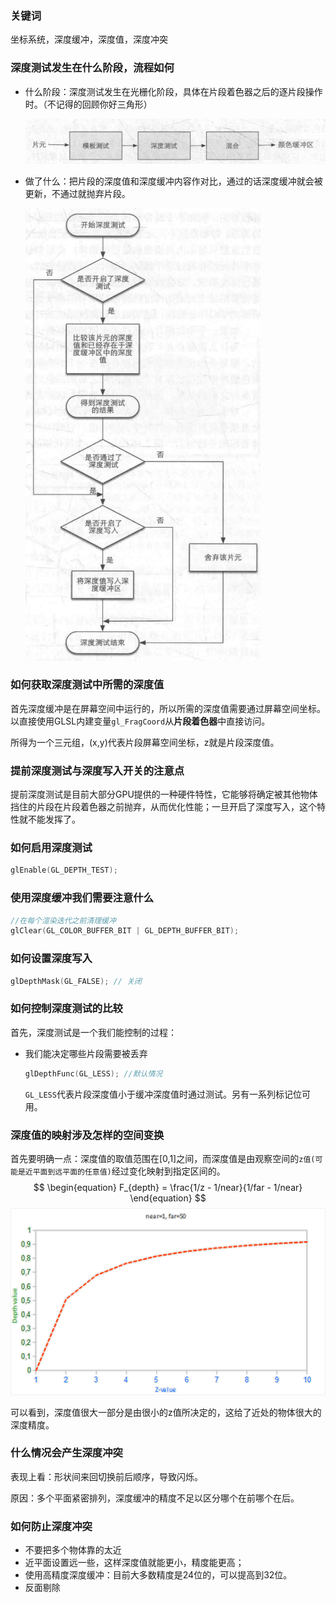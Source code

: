 ### 关键词

坐标系统，深度缓冲，深度值，深度冲突

### 深度测试发生在什么阶段，流程如何

- 什么阶段：深度测试发生在光栅化阶段，具体在片段着色器之后的逐片段操作时。（不记得的回顾你好三角形）

  ![](深度测试具体阶段.png)

- 做了什么：把片段的深度值和深度缓冲内容作对比，通过的话深度缓冲就会被更新，不通过就抛弃片段。

  ![](深度测试流程图.png)

### 如何获取深度测试中所需的深度值

首先深度缓冲是在屏幕空间中运行的，所以所需的深度值需要通过屏幕空间坐标。以直接使用GLSL内建变量`gl_FragCoord`从**片段着色器**中直接访问。

所得为一个三元组，(x,y)代表片段屏幕空间坐标，z就是片段深度值。

### 提前深度测试与深度写入开关的注意点

提前深度测试是目前大部分GPU提供的一种硬件特性，它能够将确定被其他物体挡住的片段在片段着色器之前抛弃，从而优化性能；一旦开启了深度写入，这个特性就不能发挥了。

### 如何启用深度测试

```c++
glEnable(GL_DEPTH_TEST);
```

### 使用深度缓冲我们需要注意什么

```C++
//在每个渲染迭代之前清理缓冲
glClear(GL_COLOR_BUFFER_BIT | GL_DEPTH_BUFFER_BIT);
```

### 如何设置深度写入

```C++
glDepthMask(GL_FALSE); // 关闭
```

### 如何控制深度测试的比较

首先，深度测试是一个我们能控制的过程：

- 我们能决定哪些片段需要被丢弃

  ```C++
  glDepthFunc(GL_LESS); //默认情况
  ```

  `GL_LESS`代表片段深度值小于缓冲深度值时通过测试。另有一系列标记位可用。

### 深度值的映射涉及怎样的空间变换

首先要明确一点：深度值的取值范围在[0,1]之间，而深度值是由观察空间的`z值(可能是近平面到远平面的任意值)`经过变化映射到指定区间的。
$$
\begin{equation} F_{depth} = \frac{1/z - 1/near}{1/far - 1/near} \end{equation}
$$
![](depth_non_linear_graph.png)

可以看到，深度值很大一部分是由很小的z值所决定的，这给了近处的物体很大的深度精度。

### 什么情况会产生深度冲突

表现上看：形状间来回切换前后顺序，导致闪烁。

原因：多个平面紧密排列，深度缓冲的精度不足以区分哪个在前哪个在后。

### 如何防止深度冲突

- 不要把多个物体靠的太近
- 近平面设置远一些，这样深度值就能更小，精度能更高；
- 使用高精度深度缓冲：目前大多数精度是24位的，可以提高到32位。
- 反面剔除

